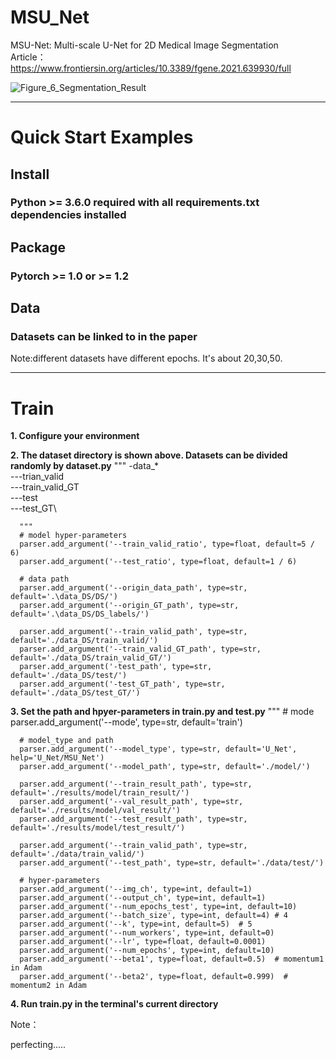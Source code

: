 # MSU_Net
MSU-Net: Multi-scale U-Net for 2D Medical Image Segmentation \
Article：https://www.frontiersin.org/articles/10.3389/fgene.2021.639930/full

![Figure_6_Segmentation_Result](https://user-images.githubusercontent.com/50656765/125736033-501fa324-f6bf-4622-b124-41d4ee497811.jpg)
****

# Quick Start Examples

## Install
### Python >= 3.6.0 required with all requirements.txt dependencies installed

## Package
### Pytorch >= 1.0 or >= 1.2

## Data
### Datasets can be linked to in the paper

Note:different datasets have different epochs. It's about 20,30,50.
****

# Train

**1. Configure your environment**

**2. The dataset directory is shown above. Datasets can be divided randomly by dataset.py**
      """
      -data_* \
      ---trian_valid\
      ---train_valid_GT\
      ---test\
      ---test_GT\

      """
      # model hyper-parameters
      parser.add_argument('--train_valid_ratio', type=float, default=5 / 6)
      parser.add_argument('--test_ratio', type=float, default=1 / 6)

      # data path
      parser.add_argument('--origin_data_path', type=str, default='.\data_DS/DS/')
      parser.add_argument('--origin_GT_path', type=str, default='.\data_DS/DS_labels/')

      parser.add_argument('--train_valid_path', type=str, default='./data_DS/train_valid/')
      parser.add_argument('--train_valid_GT_path', type=str, default='./data_DS/train_valid_GT/')
      parser.add_argument('-test_path', type=str, default='./data_DS/test/')
      parser.add_argument('-test_GT_path', type=str, default='./data_DS/test_GT/')


**3. Set the path and hpyer-parameters in train.py and test.py**
      """
      # mode
      parser.add_argument('--mode', type=str, default='train')

      # model_type and path
      parser.add_argument('--model_type', type=str, default='U_Net', help='U_Net/MSU_Net')
      parser.add_argument('--model_path', type=str, default='./model/')

      parser.add_argument('--train_result_path', type=str, default='./results/model/train_result/')
      parser.add_argument('--val_result_path', type=str, default='./results/model/val_result/')
      parser.add_argument('--test_result_path', type=str, default='./results/model/test_result/')

      parser.add_argument('--train_valid_path', type=str, default='./data/train_valid/')
      parser.add_argument('--test_path', type=str, default='./data/test/')

      # hyper-parameters
      parser.add_argument('--img_ch', type=int, default=1)
      parser.add_argument('--output_ch', type=int, default=1)
      parser.add_argument('--num_epochs_test', type=int, default=10)
      parser.add_argument('--batch_size', type=int, default=4) # 4
      parser.add_argument('--k', type=int, default=5)  # 5
      parser.add_argument('--num_workers', type=int, default=0)
      parser.add_argument('--lr', type=float, default=0.0001)
      parser.add_argument('--num_epochs', type=int, default=10)
      parser.add_argument('--beta1', type=float, default=0.5)  # momentum1 in Adam
      parser.add_argument('--beta2', type=float, default=0.999)  # momentum2 in Adam

**4. Run train.py in the terminal's current directory**

Note：





perfecting.....
